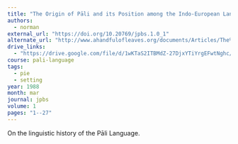 ```yaml
---
title: "The Origin of Pāli and its Position among the Indo-European Languages"
authors:
  - norman
external_url: "https://doi.org/10.20769/jpbs.1.0_1"
alternate_url: "http://www.ahandfulofleaves.org/documents/Articles/The%20Origin%20of%20Pali%20and%20its%20Position%20among%20the%20Indo-European%20Languages_JPBS_Norman_1988.pdf"
drive_links:
  - "https://drive.google.com/file/d/1wKTaS2ITBMdZ-27DjxYTiYrgEFwtNghc/view?usp=drivesdk"
course: pali-language
tags:
  - pie
  - setting
year: 1988
month: mar
journal: jpbs
volume: 1
pages: "1--27"
---
```


On the linguistic history of the Pāli Language.
